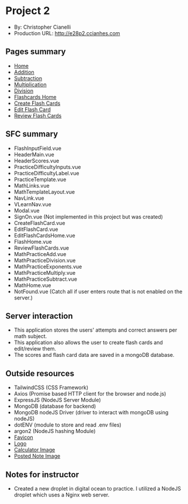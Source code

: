 # Project 2

- By: Christopher Cianelli
- Production URL: <http://e28p2.ccianhes.com>

## Pages summary

- [Home](http://e28p2.hesccian.me/math)
- [Addition](http://e28p2.hesccian.me/math/practice/addition)
- [Subtraction](http://e28p2.hesccian.me/math/practice/subtraction)
- [Multiplication](http://e28p2.hesccian.me/math/practice/multiplication)
- [Division](http://e28p2.hesccian.me/math/practice/division)
- [Flashcards Home](http://e28p2.hesccian.me/flashcards)
- [Create Flash Cards](http://e28p2.hesccian.me/flashcards/createflashcards)
- [Edit Flash Card](http://e28p2.hesccian.me/flashcards/editflashcards)
- [Review Flash Cards](http://e28p2.hesccian.me/flashcards/reviewflashcards)

## SFC summary

- FlashInputField.vue
- HeaderMain.vue
- HeaderScores.vue
- PracticeDifficultyInputs.vue
- PracticeDifficultyLabel.vue
- PracticeTemplate.vue
- MathLinks.vue
- MathTemplateLayout.vue
- NavLink.vue
- VLearnNav.vue
- Modal.vue
- SignOn.vue (Not implemented in this project but was created)
- CreateFlashCard.vue
- EditFlashCard.vue
- EditFlashCardsHome.vue
- FlashHome.vue
- ReviewFlashCards.vue
- MathPracticeAdd.vue
- MathPracticeDivision.vue
- MathPracticeExponents.vue
- MathPracticeMultiply.vue
- MathPracticeSubtract.vue
- MathHome.vue
- NotFound.vue (Catch all if user enters route that is not enabled on the server.)

## Server interaction

- This application stores the users' attempts and correct answers per math subject.
- This application also allows the user to create flash cards and edit/review them.
- The scores and flash card data are saved in a mongoDB database.

## Outside resources

- TailwindCSS (CSS Framework)
- Axios (Promise based HTTP client for the browser and node.js)
- ExpressJS (NodeJS Server Module)
- MongoDB (database for backend)
- MongoDB nodeJS Driver (driver to interact with mongoDB using nodeJS)
- dotENV (module to store and read .env files)
- argon2 (NodeJS hashing Module)
- [Favicon](https://pixabay.com/illustrations/learning-hint-school-subject-3245793/)
- [Logo](https://pixabay.com/illustrations/businessman-cartoons-training-607831/)
- [Calculator Image](https://pixabay.com/vectors/school-school-supplies-education-1555910/)
- [Posted Note Image](https://pixabay.com/vectors/note-post-it-reminder-sticky-note-147951/)

## Notes for instructor

- Created a new droplet in digital ocean to practice. I utilized a NodeJS droplet which uses a Nginx web server.

